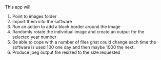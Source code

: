 This app will
1. Point to images folder
2. Import them into the software
3. Run an action to add a black border around the image
4. Randomly rotate the individual image and create an output for the selected year number
5. Be able to cope with a number of files ghat could change each time the software is used 100 one day and then maybe 1000 the next.
6. Produce jpeg output file resized to the size requested
